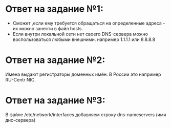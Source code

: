 # Ответ на задание №1:

- Сможет ,если ему требуется обращаться на определенные адреса - их можно занести в файл hosts. 
- Если внутри локальной сети нет своего DNS-сервера можно воспользоваться любыми внешними. например 1.1.1.1 или 8.8.8.8 

# Ответ на задание №2:
Имена выдают регистраторы доменных имён. В России это например RU-Centr NIC.

# Ответ на задание №3:
В файле /etc/network/interfaces добавляем строку dns-nameservers  (имя днс-сервера)

